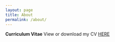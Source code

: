 ```yaml
---
layout: page
title: About
permalink: /about/
---
```


**Curriculum Vitae** 
View or download my CV [HERE](<g:/My Drive/PhD/Curriculum Vitae (1).pdf>)

